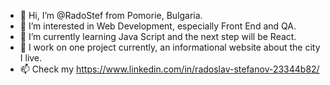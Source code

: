 - 👋 Hi, I’m @RadoStef from Pomorie, Bulgaria.
- 👀 I’m interested in Web Development, especially Front End and QA. 
- 🌱 I’m currently learning Java Script and the next step will be React.
- 💞️ I work on one project currently, an informational website about the city I live. 
- 📫 Check my https://www.linkedin.com/in/radoslav-stefanov-23344b82/



<!---
RadoStef/RadoStef is a ✨ special ✨ repository because its `README.md` (this file) appears on your GitHub profile.
You can click the Preview link to take a look at your changes.
--->

